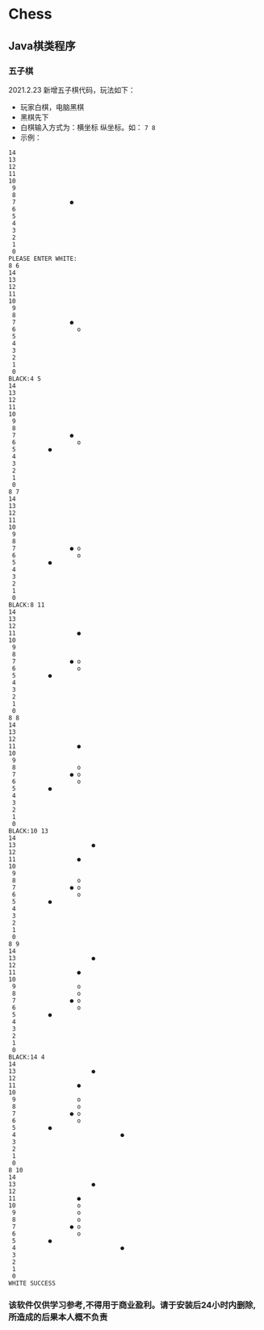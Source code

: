 # Chess
## Java棋类程序
### 五子棋

2021.2.23
新增五子棋代码，玩法如下：
* 玩家白棋，电脑黑棋
* 黑棋先下
* 白棋输入方式为：横坐标 纵坐标。如：
```7 8```
* 示例：
```
14                               
13                               
12                               
11                               
10                               
 9                               
 8                               
 7               ●               
 6                               
 5                               
 4                               
 3                               
 2                               
 1                               
 0                               
PLEASE ENTER WHITE:
8 6
14                               
13                               
12                               
11                               
10                               
 9                               
 8                               
 7               ●               
 6                 o             
 5                               
 4                               
 3                               
 2                               
 1                               
 0                               
BLACK:4 5
14                               
13                               
12                               
11                               
10                               
 9                               
 8                               
 7               ●               
 6                 o             
 5         ●                     
 4                               
 3                               
 2                               
 1                               
 0                               
8 7
14                               
13                               
12                               
11                               
10                               
 9                               
 8                               
 7               ● o             
 6                 o             
 5         ●                     
 4                               
 3                               
 2                               
 1                               
 0                               
BLACK:8 11
14                               
13                               
12                               
11                 ●             
10                               
 9                               
 8                               
 7               ● o             
 6                 o             
 5         ●                     
 4                               
 3                               
 2                               
 1                               
 0                               
8 8
14                               
13                               
12                               
11                 ●             
10                               
 9                               
 8                 o             
 7               ● o             
 6                 o             
 5         ●                     
 4                               
 3                               
 2                               
 1                               
 0                               
BLACK:10 13
14                               
13                     ●         
12                               
11                 ●             
10                               
 9                               
 8                 o             
 7               ● o             
 6                 o             
 5         ●                     
 4                               
 3                               
 2                               
 1                               
 0                               
8 9
14                               
13                     ●         
12                               
11                 ●             
10                               
 9                 o             
 8                 o             
 7               ● o             
 6                 o             
 5         ●                     
 4                               
 3                               
 2                               
 1                               
 0                               
BLACK:14 4
14                               
13                     ●         
12                               
11                 ●             
10                               
 9                 o             
 8                 o             
 7               ● o             
 6                 o             
 5         ●                     
 4                             ● 
 3                               
 2                               
 1                               
 0                               
8 10
14                               
13                     ●         
12                               
11                 ●             
10                 o             
 9                 o             
 8                 o             
 7               ● o             
 6                 o             
 5         ●                     
 4                             ● 
 3                               
 2                               
 1                               
 0                               
WHITE SUCCESS
```

### 该软件仅供学习参考,不得用于商业盈利。请于安装后24小时内删除,所造成的后果本人概不负责
